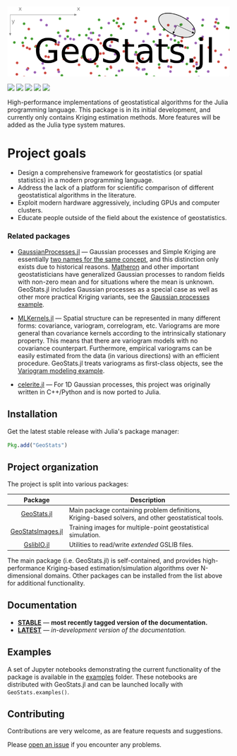 ![GeoStatsLogo](docs/src/images/GeoStats.png)

[![][travis-img]][travis-url] [![][julia-pkg-img]][julia-pkg-url] [![][codecov-img]][codecov-url] [![][docs-stable-img]][docs-stable-url] [![][docs-latest-img]][docs-latest-url]

High-performance implementations of geostatistical algorithms for the Julia programming language.
This package is in its initial development, and currently only contains Kriging estimation methods.
More features will be added as the Julia type system matures.

# Project goals

- Design a comprehensive framework for geostatistics (or spatial statistics) in a modern programming language.
- Address the lack of a platform for scientific comparison of different geostatistical algorithms in the literature.
- Exploit modern hardware aggressively, including GPUs and computer clusters.
- Educate people outside of the field about the existence of geostatistics.

### Related packages

- [GaussianProcesses.jl](https://github.com/STOR-i/GaussianProcesses.jl) &mdash; Gaussian processes
and Simple Kriging are essentially [two names for the same concept](https://en.wikipedia.org/wiki/Kriging),
and this distinction only exists due to historical reasons. [Matheron](https://en.wikipedia.org/wiki/Georges_Matheron)
and other important geostatisticians have generalized Gaussian processes to random fields with non-zero mean and
for situations where the mean is unknown. GeoStats.jl includes Gaussian processes as a special case as
well as other more practical Kriging variants, see the [Gaussian processes example](examples).

- [MLKernels.jl](https://github.com/trthatcher/MLKernels.jl) &mdash; Spatial structure can be
represented in many different forms: covariance, variogram, correlogram, etc. Variograms are more
general than covariance kernels according to the intrinsically stationary property. This means that
there are variogram models with no covariance counterpart. Furthermore, empirical variograms can be
easily estimated from the data (in various directions) with an efficient procedure. GeoStats.jl treats
variograms as first-class objects, see the [Variogram modeling example](examples).

- [celerite.jl](https://github.com/ericagol/celerite.jl) &mdash; For 1D Gaussian processes, this project
was originally written in C++/Python and is now ported to Julia.

Installation
------------

Get the latest stable release with Julia's package manager:

```julia
Pkg.add("GeoStats")
```

Project organization
--------------------

The project is split into various packages:

| Package           | Description |
|:-----------------:| ----------- |
| [GeoStats.jl](https://github.com/juliohm/GeoStats.jl) | Main package containing problem definitions, Kriging-based solvers, and other geostatistical tools. |
| [GeoStatsImages.jl](https://github.com/juliohm/GeoStatsImages.jl) | Training images for multiple-point geostatistical simulation. |
| [GslibIO.jl](https://github.com/juliohm/GslibIO.jl) | Utilities to read/write *extended* GSLIB files. |

The main package (i.e. GeoStats.jl) is self-contained, and provides high-performance Kriging-based estimation/simulation algorithms over N-dimensional domains. Other packages can be installed from the list above for additional functionality.

Documentation
-------------

- [**STABLE**][docs-stable-url] &mdash; **most recently tagged version of the documentation.**
- [**LATEST**][docs-latest-url] &mdash; *in-development version of the documentation.*

Examples
--------

A set of Jupyter notebooks demonstrating the current functionality of the package is available
in the [examples](examples) folder. These notebooks are distributed with GeoStats.jl and can be
launched locally with `GeoStats.examples()`.

Contributing
------------

Contributions are very welcome, as are feature requests and suggestions.

Please [open an issue](https://github.com/juliohm/GeoStats.jl/issues) if you encounter any problems.

[travis-img]: https://travis-ci.org/juliohm/GeoStats.jl.svg?branch=master
[travis-url]: https://travis-ci.org/juliohm/GeoStats.jl

[julia-pkg-img]: http://pkg.julialang.org/badges/GeoStats_0.6.svg
[julia-pkg-url]: http://pkg.julialang.org/?pkg=GeoStats

[codecov-img]: https://codecov.io/gh/juliohm/GeoStats.jl/branch/master/graph/badge.svg
[codecov-url]: https://codecov.io/gh/juliohm/GeoStats.jl

[docs-stable-img]: https://img.shields.io/badge/docs-stable-blue.svg
[docs-stable-url]: https://juliohm.github.io/GeoStats.jl/stable

[docs-latest-img]: https://img.shields.io/badge/docs-latest-blue.svg
[docs-latest-url]: https://juliohm.github.io/GeoStats.jl/latest
